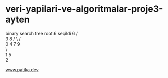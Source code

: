 # veri-yapilari-ve-algoritmalar-proje3-ayten
binary search tree
root:6 seçildi
        6
     /     \
    3       8
   / \     /  \
  0   4   7    9  
    \   \
     1    5
      \
       2

www.patika.dev
